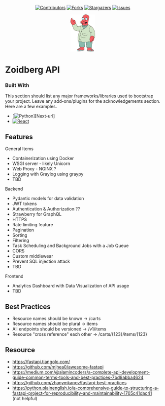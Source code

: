 <!-- Inspo for creating a great README -->
<!-- https://github.com/othneildrew/Best-README-Template/tree/master#readme-top -->


<!-- Create anchor for "back to top" links -->
<a name="readme-top"></a>

<!-- PROJECT SHIELDS -->
<div align="center">
   
[![Contributors][contributors-shield]][contributors-url]
[![Forks][forks-shield]][forks-url]
[![Stargazers][stars-shield]][stars-url]
[![Issues][issues-shield]][issues-url]
</div>

<!-- PROJECT LOGO -->
<div align="center">
  <a href="https://github.com/jweisman11/fastapi-dev">
    <img src="images/zoidberg.png" alt="Zoidberg" width="80" height="120">
  </a>

</div>

<!-- ABOUT THE PROJECT -->
# Zoidberg API



### Built With

This section should list any major frameworks/libraries used to bootstrap your project. Leave any add-ons/plugins for the acknowledgements section. Here are a few examples.

* [![Python][Python]][Next-url]
* [![React][React.js]][React-url]


## Features

General Items
* Containerization using Docker
* WSGI server - likely Unicorn
* Web Proxy - NGINX ?
* Logging with Graylog using graypy
* TBD

Backend
* Pydantic models for data validation
* JWT tokens
* Authentication & Authorization ??
* Strawberry for GraphQL
* HTTPS
* Rate limiting feature
* Pagination
* Sorting
* Filtering
* Task Scheduling and Background Jobs with a Job Queue
* CORS
* Custom middlewear
* Prevent SQL injection attack
* TBD

Frontend
* Analytics Dashboard with Data Visualization of API usage
* TBD




## Best Practices

* Resource names should be known -> /carts
* Resource names should be plural -> items
* All endpoints should be versioned -> /v1/items
* Resource "cross reference" each other -> /carts/{123}/items/{123} 

## Resource

* https://fastapi.tiangolo.com/
* https://github.com/mjhea0/awesome-fastapi
* https://medium.com/@alamincoders/a-complete-api-development-guide-common-terms-tools-and-best-practices-7bd9abba4624
* https://github.com/zhanymkanov/fastapi-best-practices
* https://python.plainenglish.io/a-comprehensive-guide-to-structuring-a-fastapi-project-for-reproducibility-and-maintainability-1705c41dac41 (not helpful)


<!-- MARKDOWN LINKS & IMAGES -->
<!-- https://www.markdownguide.org/basic-syntax/#reference-style-links -->
[contributors-shield]: https://img.shields.io/github/contributors/jweisman11/fastapi-dev.svg?style=for-the-badge
[contributors-url]: https://github.com/jweisman11/fastapi-dev/graphs/contributors
[forks-shield]: https://img.shields.io/github/forks/jweisman11/fastapi-dev.svg?style=for-the-badge
[forks-url]: https://github.com/jweisman11/fastapi-dev/network/members
[stars-shield]: https://img.shields.io/github/stars/jweisman11/fastapi-dev.svg?style=for-the-badge
[stars-url]: https://github.com/jweisman11/fastapi-dev/stargazers
[issues-shield]: https://img.shields.io/github/issues/jweisman11/fastapi-dev.svg?style=for-the-badge
[issues-url]: "https://github.com/jweisman11/fastapi-dev/issues"
[python]: https://img.shields.io/badge/python?style=for-the-badge&logo=react&logoColor=61DAFB
[python-url]: https://www.python.org/
[fastapi]: https://img.shields.io/badge/FastAPI-009688?style=for-the-badge&logo=FastAPI&logoColor=white
[fastapi-url]: https://fastapi.tiangolo.com/
[React.js]: https://img.shields.io/badge/React-20232A?style=for-the-badge&logo=react&logoColor=61DAFB
[React-url]: https://reactjs.org/

